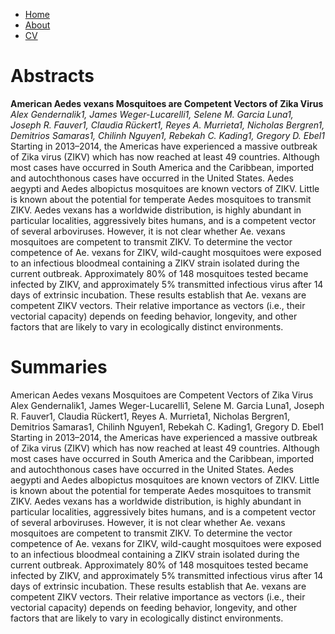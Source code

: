 <!DOCTYPE html>
<html>
	<head>
		<title> </title>
	</head>
	<body>
		<nav>
    		<ul>
        		<li><a href="/">Home</a></li>
	        	<li><a href="/Summaries">About</a></li>
        		<li><a href="/Abstracts">CV</a></li>
    		</ul>
		</nav>
		<div class="container">
    		<div class="blurb">
        		<h1> Abstracts </h1>
			<p><b>American Aedes vexans Mosquitoes are Competent Vectors of Zika Virus</b> <i>Alex Gendernalik1, James Weger-Lucarelli1, Selene M. Garcia Luna1, Joseph R. Fauver1, Claudia Rückert1, Reyes A. Murrieta1, Nicholas Bergren1, Demitrios Samaras1, Chilinh Nguyen1, Rebekah C. Kading1, Gregory D. Ebel1</i>
Starting in 2013–2014, the Americas have experienced a massive outbreak of Zika virus (ZIKV) which has now reached at least 49 countries. Although most cases have occurred in South America and the Caribbean, imported and autochthonous cases have occurred in the United States. Aedes aegypti and Aedes albopictus mosquitoes are known vectors of ZIKV. Little is known about the potential for temperate Aedes mosquitoes to transmit ZIKV. Aedes vexans has a worldwide distribution, is highly abundant in particular localities, aggressively bites humans, and is a competent vector of several arboviruses. However, it is not clear whether Ae. vexans mosquitoes are competent to transmit ZIKV. To determine the vector competence of Ae. vexans for ZIKV, wild-caught mosquitoes were exposed to an infectious bloodmeal containing a ZIKV strain isolated during the current outbreak. Approximately 80% of 148 mosquitoes tested became infected by ZIKV, and approximately 5% transmitted infectious virus after 14 days of extrinsic incubation. These results establish that Ae. vexans are competent ZIKV vectors. Their relative importance as vectors (i.e., their vectorial capacity) depends on feeding behavior, longevity, and other factors that are likely to vary in ecologically distinct environments.

</ul>
		</nav>
		<div class="container">
    		<div class="blurb">
        		<h1> Summaries </h1>
			<p> American Aedes vexans Mosquitoes are Competent Vectors of Zika Virus Alex Gendernalik1, James Weger-Lucarelli1, Selene M. Garcia Luna1, Joseph R. Fauver1, Claudia Rückert1, Reyes A. Murrieta1, Nicholas Bergren1, Demitrios Samaras1, Chilinh Nguyen1, Rebekah C. Kading1, Gregory D. Ebel1
Starting in 2013–2014, the Americas have experienced a massive outbreak of Zika virus (ZIKV) which has now reached at least 49 countries. Although most cases have occurred in South America and the Caribbean, imported and autochthonous cases have occurred in the United States. Aedes aegypti and Aedes albopictus mosquitoes are known vectors of ZIKV. Little is known about the potential for temperate Aedes mosquitoes to transmit ZIKV. Aedes vexans has a worldwide distribution, is highly abundant in particular localities, aggressively bites humans, and is a competent vector of several arboviruses. However, it is not clear whether Ae. vexans mosquitoes are competent to transmit ZIKV. To determine the vector competence of Ae. vexans for ZIKV, wild-caught mosquitoes were exposed to an infectious bloodmeal containing a ZIKV strain isolated during the current outbreak. Approximately 80% of 148 mosquitoes tested became infected by ZIKV, and approximately 5% transmitted infectious virus after 14 days of extrinsic incubation. These results establish that Ae. vexans are competent ZIKV vectors. Their relative importance as vectors (i.e., their vectorial capacity) depends on feeding behavior, longevity, and other factors that are likely to vary in ecologically distinct environments.

        		
